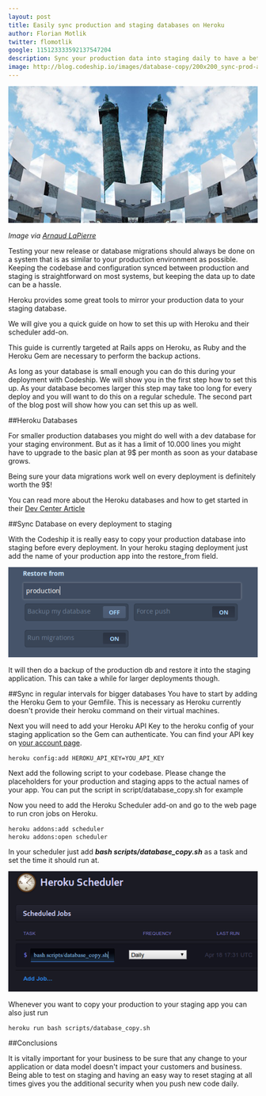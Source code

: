 ```yaml
---
layout: post
title: Easily sync production and staging databases on Heroku
author: Florian Motlik
twitter: flomotlik
google: 115123333592137547204
description: Sync your production data into staging daily to have a better testing environment
image: http://blog.codeship.io/images/database-copy/200x200_sync-prod-and-staging.png
---
```



![Sync image](/images/database-copy/codeship_sync-prod-and-staging.png)

*Image via [Arnaud LaPierre](http://arnaud-lapierre.com/)*

Testing your new release or database migrations should always be done on a system that is as similar 
to your production environment as possible. Keeping the codebase and configuration synced between production
and staging is straightforward on most systems, but keeping the data up to date can be a hassle.

Heroku provides some great tools to mirror your production data to your staging database.

We will give you a quick guide on how to set this up with Heroku and their scheduler add-on.

This guide is currently targeted at Rails apps on Heroku, as Ruby and the Heroku Gem are necessary to perform the backup actions.

As long as your database is small enough you can do this during your deployment with Codeship. We will 
show you in the first step how to set this up. As your database becomes larger this step may take too 
long for every deploy and you will want to do this on a regular schedule. The second part of the blog 
post will show how you can set this up as well.

##Heroku Databases

For smaller production databases you might do well with a dev database for your staging environment. 
But as it has a limit of 10.000 lines you might have to upgrade to the basic plan at 9$ per month as 
soon as your database grows.

Being sure your data migrations work well on every deployment is definitely worth the 9$!

You can read more about the Heroku databases and how to get started in their
[Dev Center Article](https://devcenter.heroku.com/articles/heroku-postgresql)

##Sync Database on every deployment to staging

With the Codeship it is really easy to copy your production database into staging before every deployment. 
In your heroku staging deployment just add the name of your production app into the restore_from field.

![Restore from other database on Codeship](/images/database-copy/restore_from.png)

It will then do a backup of the production db and restore it into the staging application. This can take a 
while for larger deployments though.

##Sync in regular intervals for bigger databases
You have to start by adding the Heroku Gem to your Gemfile. This is necessary as Heroku currently doesn't provide 
their heroku command on their virtual machines.

<script src="https://gist.github.com/flomotlik/5412759.js"></script>

Next you will need to add your Heroku API Key to the heroku config of your staging application so the Gem can authenticate. 
You can find your API key on [your account page](https://dashboard.heroku.com/account).

    heroku config:add HEROKU_API_KEY=YOU_API_KEY

Next add the following script to your codebase. Please change the placeholders for your production and staging 
apps to the actual names of your app. You can put the script in script/database_copy.sh for example

<script src="https://gist.github.com/flomotlik/5412867.js"></script>

Now you need to add the Heroku Scheduler add-on and go to the web page to run cron jobs on Heroku.

    heroku addons:add scheduler
    heroku addons:open scheduler

In your scheduler just add ***bash scripts/database_copy.sh*** as a task and set the time it should run at.

![Heroku Scheduler setup](/images/database-copy/scheduler.png)

Whenever you want to copy your production to your staging app you can also just run 

    heroku run bash scripts/database_copy.sh

##Conclusions

It is vitally important for your business to be sure that any change to your application or data model doesn't 
impact your customers and business. Being able to test on staging and having an easy way to reset staging at all 
times gives you the additional security when you push new code daily.
